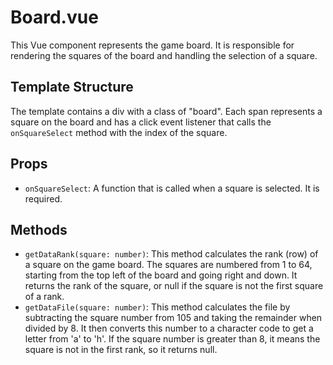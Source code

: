 # Board.vue

This Vue component represents the game board. It is responsible for rendering the squares of the board and handling the selection of a square.

## Template Structure

The template contains a div with a class of "board". Each span represents a square on the board and has a click event listener that calls the `onSquareSelect` method with the index of the square.

## Props

- `onSquareSelect`: A function that is called when a square is selected. It is required.

## Methods

- `getDataRank(square: number)`: This method calculates the rank (row) of a square on the game board. The squares are numbered from 1 to 64, starting from the top left of the board and going right and down. It returns the rank of the square, or null if the square is not the first square of a rank.
- `getDataFile(square: number)`: This method calculates the file by subtracting the square number from 105 and taking the remainder when divided by 8. It then converts this number to a character code to get a letter from 'a' to 'h'. If the square number is greater than 8, it means the square is not in the first rank, so it returns null.
